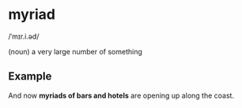 # myriad

/ˈmɪr.i.əd/

(noun) a very large number of something

## Example

And now **myriads of bars and hotels** are opening up along the coast.
